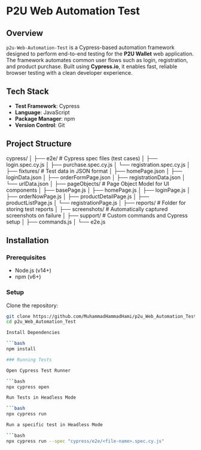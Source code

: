 # P2U Web Automation Test

## Overview

`p2u-Web-Automation-Test` is a Cypress-based automation framework designed to perform end-to-end testing for the **P2U Wallet** web application. The framework automates common user flows such as login, registration, and product purchase. Built using **Cypress.io**, it enables fast, reliable browser testing with a clean developer experience.

## Tech Stack

- **Test Framework**: Cypress
- **Language**: JavaScript
- **Package Manager**: npm
- **Version Control**: Git

## Project Structure
cypress/
│
├── e2e/ # Cypress spec files (test cases)
│ ├── login.spec.cy.js
│ ├── purchase.spec.cy.js
│ └── registration.spec.cy.js
│
├── fixtures/ # Test data in JSON format
│ ├── homePage.json
│ ├── loginData.json
│ ├── orderFormPage.json
│ ├── registrationData.json
│ └── urlData.json
│
├── pageObjects/ # Page Object Model for UI components
│ ├── basePage.js
│ ├── homePage.js
│ ├── loginPage.js
│ ├── orderNowPage.js
│ ├── productDetailPage.js
│ ├── productListPage.js
│ └── registrationPage.js
│
├── reports/ # Folder for storing test reports
│
├── screenshots/ # Automatically captured screenshots on failure
│
├── support/ # Custom commands and Cypress setup
│ ├── commands.js
│ └── e2e.js


## Installation

### Prerequisites

- Node.js (v14+)
- npm (v6+)

### Setup

Clone the repository:

```bash
git clone https://github.com/MuhammadHammadHami/p2u_Web_Automation_Test.git
cd p2u_Web_Automation_Test

Install Dependencies 

```bash
npm install

### Running Tests

Open Cypress Test Runner

```bash
npx cypress open

Run Tests in Headless Mode

```bash
npx cypress run

Run a specific test in Headless Mode

```bash
npx cypress run --spec "cypress/e2e/<file-name>.spec.cy.js"




